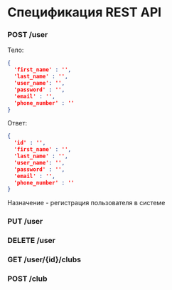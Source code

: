 # Спецификация REST API

### POST /user

Тело:
```json
{
  'first_name' : '',
  'last_name' : '',
  'user_name': '',
  'password' : '',
  'email' : '',
  'phone_number' : ''
}
```
Ответ:
```json
{
  'id' : '',
  'first_name' : '',
  'last_name' : '',
  'user_name': '',
  'password' : '',
  'email' : '',
  'phone_number' : ''
}
```
Назначение - регистрация пользователя в системе

### PUT /user

### DELETE /user

### GET /user/{id}/clubs

### POST /club
